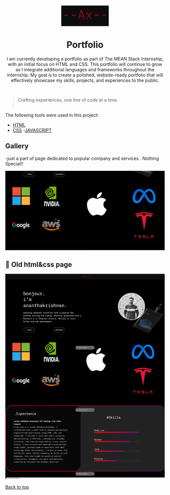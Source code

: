<div align="center">
  
![Screenshot](./Screenshots/logo.PNG)

</div>

<h1 align="center">Portfolio</h1>

<p align="center">
I am currently developing a portfolio as part of The MEAN Stack Internship, with an initial focus on HTML and CSS. This portfolio will continue to grow as I integrate additional languages and frameworks throughout the internship. My goal is to create a polished, website-ready portfolio that will effectively showcase my skills, projects, and experiences to the public.
</p>
  &#xa0;

>Crafting experiences, one line of code at a time.
<br><br>


 The following tools were used in this project:

- [HTML](https://developer.mozilla.org/en-US/docs/Web/HTML)
- [CSS](https://developer.mozilla.org/en-US/docs/Web/CSS)
-[JAVASCRIPT](https://developer.mozilla.org/en-US/docs/Web/Javascript)
<div>
  

## Gallery

-just a part of page dedicated to popular company and services . Nothing Special!!

![Screenshot](./Screenshots/portfolio%20Gallery-box.PNG)





## :checkered_flag: Old html&css page ##

![Screenshot](./Screenshots/screencapture-portfolio-ax-vercel-app-2024-12-31-12_05_09.png)










<a href="#top">Back to top</a>
